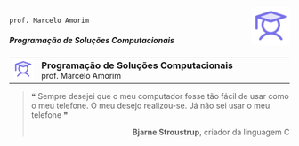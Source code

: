 
<img align="right" src="/assets/bullet.svg" width="68px">

`prof. Marcelo Amorim`
##### Programação de Soluções Computacionais 

<table>
    <tr>
        <td>
            <img src="/assets/bullet.svg" width="48px">
        </td>
        <td width="90%">
            <h3 style="padding: 0px; margin: 0px;">
            Programação de Soluções Computacionais
            </h3>
            prof. Marcelo Amorim
        </td>
    </tr>
</table>

>❝ Sempre desejei que o meu computador fosse tão fácil de usar como o meu telefone. O meu desejo realizou-se. Já não sei usar o meu telefone ❞
> <div align="right"><b>Bjarne Stroustrup</b>, criador da linguagem C</div>